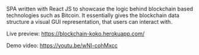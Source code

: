 SPA written with React JS to showcase the logic behind blockchain based technologies such as Bitcoin. It essentially gives the blockchain data structure a visual GUI representation, that users can interact with.

Live preview: https://blockchain-koko.herokuapp.com/

Demo video: https://youtu.be/wNI-cohMxcc
